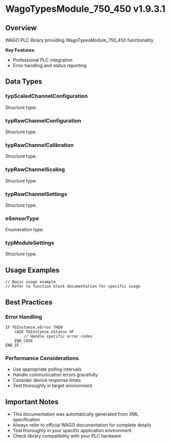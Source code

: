 # WagoTypesModule_750_450 v1.9.3.1

## Overview
WAGO PLC library providing WagoTypesModule_750_450 functionality.

**Key Features:**
- Professional PLC integration
- Error handling and status reporting

## Data Types

### typScaledChannelConfiguration
Structure type.

### typRawChannelConfiguration
Structure type.

### typRawChannelCalibration
Structure type.

### typRawChannelScaling
Structure type.

### typRawChannelSettings
Structure type.

### eSensorType
Enumeration type.

### typModuleSettings
Structure type.

## Usage Examples

```iec
// Basic usage example
// Refer to function block documentation for specific usage
```

## Best Practices

### Error Handling
```iec
IF fbInstance.xError THEN
    CASE fbInstance.eStatus OF
        // Handle specific error codes
    END_CASE
END_IF
```

### Performance Considerations
- Use appropriate polling intervals
- Handle communication errors gracefully
- Consider device response times
- Test thoroughly in target environment

## Important Notes

- This documentation was automatically generated from XML specification
- Always refer to official WAGO documentation for complete details
- Test thoroughly in your specific application environment
- Check library compatibility with your PLC hardware

